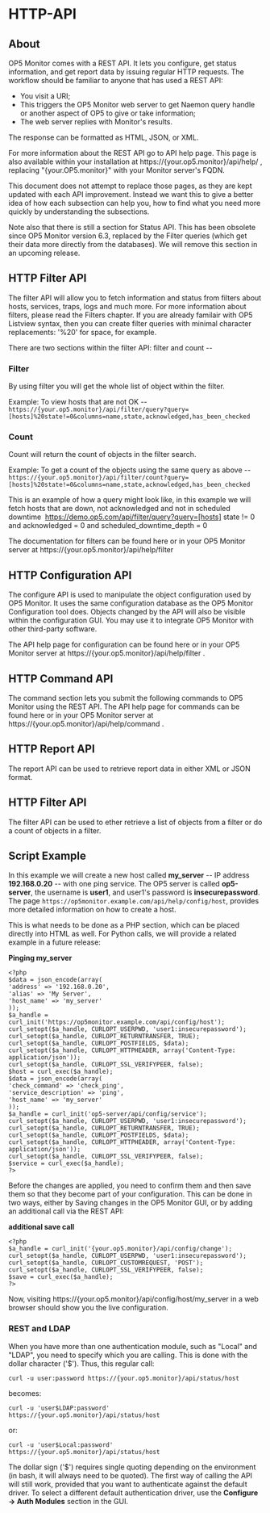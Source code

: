 # HTTP-API

## About

OP5 Monitor comes with a REST API. It lets you configure, get status information, and get report data by issuing regular HTTP requests. The workflow should be familiar to anyone that has used a REST API:

- You visit a URI;
- This triggers the OP5 Monitor web server to get Naemon query handle or another aspect of OP5 to give or take information;
- The web server replies with Monitor's results.

The response can be formatted as HTML, JSON, or XML.

For more information about the REST API go to API help page. This page is also available within your installation at https://{your.op5.monitor}/api/help/ , replacing "{your.OP5.monitor}" with your Monitor server's FQDN.

This document does not attempt to replace those pages, as they are kept updated with each API improvement. Instead we want this to give a better idea of how each subsection can help you, how to find what you need more quickly by understanding the subsections.

Note also that there is still a section for Status API. This has been obsolete since OP5 Monitor version 6.3, replaced by the Filter queries (which get their data more directly from the databases). We will remove this section in an upcoming release.

## HTTP Filter API

The filter API will allow you to fetch information and status from filters about hosts, services, traps, logs and much more. For more information about filters, please read the Filters chapter. If you are already familair with OP5 Listview syntax, then you can create filter queries with minimal character replacements: '%20' for space, for example.

There are two sections within the filter API: filter and count --

### Filter

By using filter you will get the whole list of object within the filter.

Example: To view hosts that are not OK --
`https://{your.op5.monitor}/api/filter/query?query=[hosts]%20state!=0&columns=name,state,acknowledged,has_been_checked`

### Count

Count will return the count of objects in the filter search.

Example: To get a count of the objects using the same query as above --
`https://{your.op5.monitor}/api/filter/count?query=[hosts]%20state!=0&columns=name,state,acknowledged,has_been_checked`

This is an example of how a query might look like, in this example we will fetch hosts that are down, not acknowledged and not in scheduled downtime
 https://demo.op5.com/api/filter/query?query=[hosts] state != 0 and acknowledged = 0 and scheduled\_downtime\_depth = 0

The documentation for filters can be found here or in your OP5 Monitor server at https://{your.op5.monitor}/api/help/filter

## HTTP Configuration API

The configure API is used to manipulate the object configuration used by OP5 Monitor. It uses the same configuration database as the OP5 Monitor Configuration tool does. Objects changed by the API will also be visible within the configuration GUI. You may use it to integrate OP5 Monitor with other third-party software.

The API help page for configuration can be found here or in your OP5 Monitor server at https://{your.op5.monitor}/api/help/filter .

## HTTP Command API

The command section lets you submit the following commands to OP5 Monitor using the REST API. The API help page for commands can be found here or in your OP5 Monitor server at https://{your.op5.monitor}/api/help/command .

## HTTP Report API

The report API can be used to retrieve report data in either XML or JSON format.

## HTTP Filter API

The filter API can be used to ether retrieve a list of objects from a filter or do a count of objects in a filter.

## Script Example

In this example we will create a new host called **my\_server** -- IP address **192.168.0.20** -- with one ping service. The OP5 server is called **op5-server**, the username is **user1**, and user1's password is **insecurepassword**. The page `https://op5monitor.example.com/api/help/config/host`, provides more detailed information on how to create a host.

This is what needs to be done as a PHP section, which can be placed directly into HTML as well. For Python calls, we will provide a related example in a future release:

**Pinging my\_server**

``` {.php}
<?php
$data = json_encode(array(
'address' => '192.168.0.20',
'alias' => 'My Server',
'host_name' => 'my_server'
));
$a_handle = curl_init('https://op5monitor.example.com/api/config/host');
curl_setopt($a_handle, CURLOPT_USERPWD, 'user1:insecurepassword');
curl_setopt($a_handle, CURLOPT_RETURNTRANSFER, TRUE);
curl_setopt($a_handle, CURLOPT_POSTFIELDS, $data);
curl_setopt($a_handle, CURLOPT_HTTPHEADER, array('Content-Type: application/json'));
curl_setopt($a_handle, CURLOPT_SSL_VERIFYPEER, false);
$host = curl_exec($a_handle);
$data = json_encode(array(
'check_command' => 'check_ping',
'service_description' => 'ping',
'host_name' => 'my_server'
));
$a_handle = curl_init('op5-server/api/config/service');
curl_setopt($a_handle, CURLOPT_USERPWD, 'user1:insecurepassword');
curl_setopt($a_handle, CURLOPT_RETURNTRANSFER, TRUE);
curl_setopt($a_handle, CURLOPT_POSTFIELDS, $data);
curl_setopt($a_handle, CURLOPT_HTTPHEADER, array('Content-Type: application/json'));
curl_setopt($a_handle, CURLOPT_SSL_VERIFYPEER, false);
$service = curl_exec($a_handle);
?>
```

Before the changes are applied, you need to confirm them and then save them so that they become part of your configuration. This can be done in two ways, either by Saving changes in the OP5 Monitor GUI, or by adding an additional call via the REST API:

**additional save call**

``` {.php}
<?php
$a_handle = curl_init('{your.op5.monitor}/api/config/change');
curl_setopt($a_handle, CURLOPT_USERPWD, 'user1:insecurepassword');
curl_setopt($a_handle, CURLOPT_CUSTOMREQUEST, 'POST');
curl_setopt($a_handle, CURLOPT_SSL_VERIFYPEER, false);
$save = curl_exec($a_handle);
?>
```

Now, visiting https://{your.op5.monitor}/api/config/host/my\_server in a web browser should show you the live configuration.

### REST and LDAP

When you have more than one authentication module, such as "Local" and "LDAP", you need to specify which you are calling. This is done with the dollar character ('\$'). Thus, this regular call:

`curl -u user:password https://{your.op5.monitor}/api/status/host`

becomes:

`curl -u 'user$LDAP:password' https://{your.op5.monitor}/api/status/host`

or:

`curl -u 'user$Local:password' https://{your.op5.monitor}/api/status/host`

The dollar sign ('\$') requires single quoting depending on the environment (in bash, it will always need to be quoted). The first way of calling the API will still work, provided that you want to authenticate against the default driver. To select a different default authentication driver, use the **Configure -\> Auth Modules** section in the GUI.


